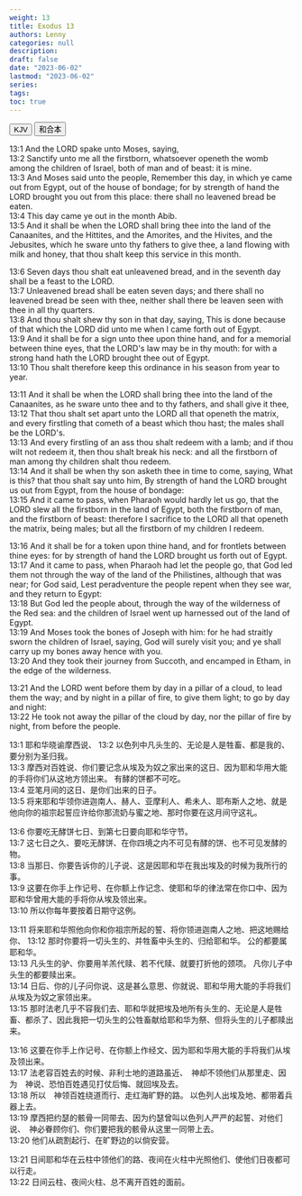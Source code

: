 ```yaml
---
weight: 13
title: Exodus 13
authors: Lenny
categories: null
description: 
draft: false
date: "2023-06-02"
lastmod: "2023-06-02"
series: 
tags: 
toc: true
---
```


<!--more-->

<!-- Tab links -->
<div class="tab">
  <button class="tablinks active" onclick="tablabel(event, 'english')">KJV</button>
  <button class="tablinks" onclick="tablabel(event, 'chinese')">和合本</button>
  
</div>

<!-- Tab content -->
<div id="english" class="tabcontent" style="display:block">

13:1 And the LORD spake unto Moses, saying,  
13:2 Sanctify unto me all the firstborn, whatsoever openeth the womb among the children of Israel, both of man and of beast: it is mine.  
13:3 And Moses said unto the people, Remember this day, in which ye came out from Egypt, out of the house of bondage; for by strength of hand the LORD brought you out from this place: there shall no leavened bread be eaten.  
13:4 This day came ye out in the month Abib.  
13:5 And it shall be when the LORD shall bring thee into the land of the Canaanites, and the Hittites, and the Amorites, and the Hivites, and the Jebusites, which he sware unto thy fathers to give thee, a land flowing with milk and honey, that thou shalt keep this service in this month.  

13:6 Seven days thou shalt eat unleavened bread, and in the seventh day shall be a feast to the LORD.  
13:7 Unleavened bread shall be eaten seven days; and there shall no leavened bread be seen with thee, neither shall there be leaven seen with thee in all thy quarters.  
13:8 And thou shalt shew thy son in that day, saying, This is done because of that which the LORD did unto me when I came forth out of Egypt.  
13:9 And it shall be for a sign unto thee upon thine hand, and for a memorial between thine eyes, that the LORD's law may be in thy mouth: for with a strong hand hath the LORD brought thee out of Egypt.  
13:10 Thou shalt therefore keep this ordinance in his season from year to year.  

13:11 And it shall be when the LORD shall bring thee into the land of the Canaanites, as he sware unto thee and to thy fathers, and shall give it thee,  
13:12 That thou shalt set apart unto the LORD all that openeth the matrix, and every firstling that cometh of a beast which thou hast; the males shall be the LORD's.  
13:13 And every firstling of an ass thou shalt redeem with a lamb; and if thou wilt not redeem it, then thou shalt break his neck: and all the firstborn of man among thy children shalt thou redeem.  
13:14 And it shall be when thy son asketh thee in time to come, saying, What is this? that thou shalt say unto him, By strength of hand the LORD brought us out from Egypt, from the house of bondage:  
13:15 And it came to pass, when Pharaoh would hardly let us go, that the LORD slew all the firstborn in the land of Egypt, both the firstborn of man, and the firstborn of beast: therefore I sacrifice to the LORD all that openeth the matrix, being males; but all the firstborn of my children I redeem.  

13:16 And it shall be for a token upon thine hand, and for frontlets between thine eyes: for by strength of hand the LORD brought us forth out of Egypt.  
13:17 And it came to pass, when Pharaoh had let the people go, that God led them not through the way of the land of the Philistines, although that was near; for God said, Lest peradventure the people repent when they see war, and they return to Egypt:  
13:18 But God led the people about, through the way of the wilderness of the Red sea: and the children of Israel went up harnessed out of the land of Egypt.  
13:19 And Moses took the bones of Joseph with him: for he had straitly sworn the children of Israel, saying, God will surely visit you; and ye shall carry up my bones away hence with you.  
13:20 And they took their journey from Succoth, and encamped in Etham, in the edge of the wilderness.  

13:21 And the LORD went before them by day in a pillar of a cloud, to lead them the way; and by night in a pillar of fire, to give them light; to go by day and night:  
13:22 He took not away the pillar of the cloud by day, nor the pillar of fire by night, from before the people.  
</div>


<div id="chinese" class="tabcontent">

13:1 耶和华晓谕摩西说、
13:2 以色列中凡头生的、无论是人是牲畜、都是我的、要分别为圣归我。  
13:3 摩西对百姓说、你们要记念从埃及为奴之家出来的这日、因为耶和华用大能的手将你们从这地方领出来。  有酵的饼都不可吃。  
13:4 亚笔月间的这日、是你们出来的日子。  
13:5 将来耶和华领你进迦南人、赫人、亚摩利人、希未人、耶布斯人之地、就是他向你的祖宗起誓应许给你那流奶与蜜之地、那时你要在这月间守这礼。  

13:6 你要吃无酵饼七日、到第七日要向耶和华守节。  
13:7 这七日之久、要吃无酵饼、在你四境之内不可见有酵的饼、也不可见发酵的物。  
13:8 当那日、你要告诉你的儿子说、这是因耶和华在我出埃及的时候为我所行的事。  
13:9 这要在你手上作记号、在你额上作记念、使耶和华的律法常在你口中、因为耶和华曾用大能的手将你从埃及领出来。  
13:10 所以你每年要按着日期守这例。  

13:11 将来耶和华照他向你和你祖宗所起的誓、将你领进迦南人之地、把这地赐给你、
13:12 那时你要将一切头生的、并牲畜中头生的、归给耶和华。  公的都要属耶和华。  
13:13 凡头生的驴、你要用羊羔代赎、若不代赎、就要打折他的颈项。  凡你儿子中头生的都要赎出来。  
13:14 日后、你的儿子问你说、这是甚么意思、你就说、耶和华用大能的手将我们从埃及为奴之家领出来。  
13:15 那时法老几乎不容我们去、耶和华就把埃及地所有头生的、无论是人是牲畜、都杀了、因此我把一切头生的公牲畜献给耶和华为祭、但将头生的儿子都赎出来。  

13:16 这要在你手上作记号、在你额上作经文、因为耶和华用大能的手将我们从埃及领出来。  
13:17 法老容百姓去的时候、非利士地的道路虽近、　神却不领他们从那里走、因为　神说、恐怕百姓遇见打仗后悔、就回埃及去。  
13:18 所以　神领百姓绕道而行、走红海旷野的路。  以色列人出埃及地、都带着兵器上去。  
13:19 摩西把约瑟的骸骨一同带去、因为约瑟曾叫以色列人严严的起誓、对他们说、　神必眷顾你们、你们要把我的骸骨从这里一同带上去。  
13:20 他们从疏割起行、在旷野边的以倘安营。  

13:21 日间耶和华在云柱中领他们的路、夜间在火柱中光照他们、使他们日夜都可以行走。  
13:22 日间云柱、夜间火柱、总不离开百姓的面前。  

</div>


